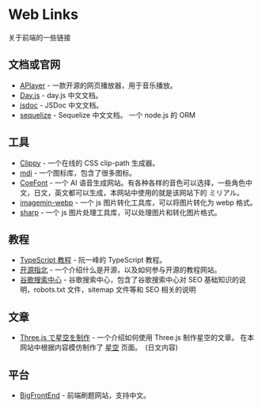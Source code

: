 # Web Links

关于前端的一些链接

## 文档或官网

-   [APlayer](https://aplayer.js.org/#/zh-Hans/) - 一款开源的网页播放器，用于音乐播放。
-   [Day.js](https://day.js.org/docs/zh-CN/installation/installation) - day.js 中文文档。
-   [jsdoc](https://www.jsdoc.com.cn/) - JSDoc 中文文档。
-   [sequelize](https://www.sequelize.cn/) - Sequelize 中文文档。 一个 node.js 的 ORM

## 工具

-   [Clippy](https://bennettfeely.com/clippy/) - 一个在线的 CSS clip-path 生成器。
-   [mdi](https://pictogrammers.com/library/mdi/) - 一个图标库，包含了很多图标。
-   [CoeFont](https://coefont.cloud/coefonts) - 一个 AI 语音生成网站。有各种各样的音色可以选择，一些角色中文，日文，英文都可以生成，本网站中使用的就是该网站下的 ミリアル。
-   [imagemin-webp](https://github.com/imagemin/imagemin-webp) - 一个 js 图片转化工具库，可以将图片转化为 webp 格式。
-   [sharp](https://sharp.pixelplumbing.com/) - 一个 js 图片处理工具库，可以处理图片和转化图片格式。

## 教程

-   [TypeScript 教程](https://wangdoc.com/typescript/intro) - 阮一峰的 TypeScript 教程。
-   [开源指北](https://oschina.gitee.io/opensource-guide/) - 一个介绍什么是开源，以及如何参与开源的教程网站。
-   [谷歌搜索中心](https://developers.google.com/search/docs?hl=zh-cn) - 谷歌搜索中心，包含了谷歌搜索中心对 SEO 基础知识的说明，robots.txt 文件，sitemap 文件等和 SEO 相关的说明

## 文章

-   [Three.js で星空を制作](https://www.pentacreation.com/blog/2020/08/200808.html) - 一个介绍如何使用 Three.js 制作星空的文章。 在本网站中根据内容模仿制作了 [星空](/ex/space) 页面。　(日文内容)

## 平台

-   [BigFrontEnd](https://bigfrontend.dev/zh) - 前端刷题网站，支持中文。
